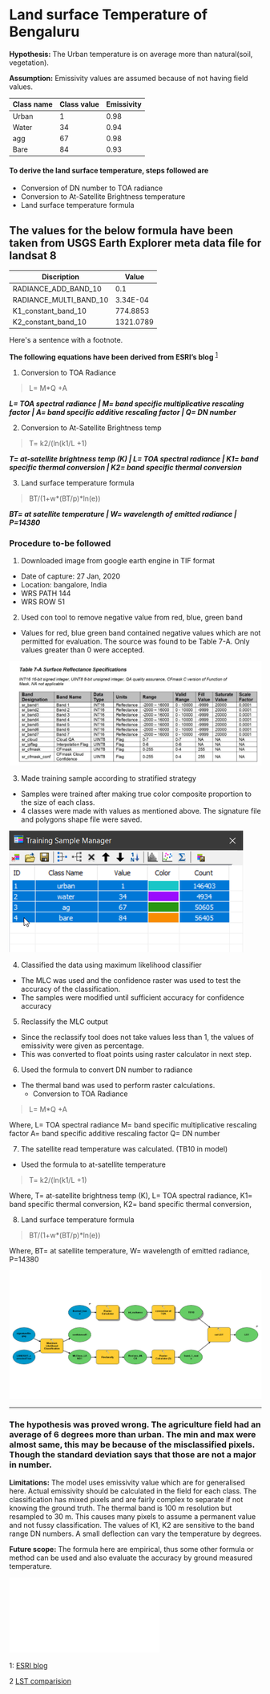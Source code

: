 # Land surface Temperature of Bengaluru
**Hypothesis:** The Urban temperature is on average more than natural(soil, vegetation).

**Assumption:** Emissivity values are assumed because of not having field values.


| Class name | Class value | Emissivity |
| ----------- | ----------- | ----------- |
|Urban|1|0.98|
|Water	| 34	| 0.94 |
|agg |	67	| 0.98 |
|Bare |	84	| 0.93 |


#### To derive the land surface temperature, steps followed are
-	Conversion of DN number to TOA radiance
-	Conversion to At-Satellite Brightness temperature
-	Land surface temperature formula

**The values for the below formula have been taken from USGS Earth Explorer meta data file for landsat 8**
---

<center>

| Discription | Value |
| ----------- | ----------- |
| RADIANCE_ADD_BAND_10 | 0.1 |
| RADIANCE_MULTI_BAND_10 | 3.34E-04 |
| K1_constant_band_10 | 774.8853 |
| K2_constant_band_10 | 1321.0789 |

</center>
Here's a sentence with a footnote. 


**The following equations have been derived from ESRI’s blog** <sup>[1](#myfootnote1)</sup>
1. Conversion to TOA Radiance

 > L= M*Q +A
 
 ***L= TOA spectral radiance | M= band specific multiplicative rescaling factor | A= band specific additive rescaling factor | Q= DN number***

2. Conversion to At-Satellite Brightness temp

> T= k2/(ln(k1/L +1)

***T= at-satellite brightness temp (K) | L= TOA spectral radiance | K1= band specific thermal conversion | K2= band specific thermal conversion***


3.	Land surface temperature formula

> BT/(1+w*(BT/p)*ln(e))

***BT= at satellite temperature | W= wavelength of emitted radiance | P=14380***

### Procedure to-be followed

1.	Downloaded image from google earth engine in TIF format
- Date of capture: 27 Jan, 2020
- Location: bangalore, India
- WRS PATH 144
- WRS ROW 51
2.	Used con tool to remove negative value from red, blue, green band
- Values for red, blue green band contained negative values which are not permitted for evaluation. The source was found to be Table 7-A. Only values greater than 0 were accepted.

![TABLE 7-A](table7.jpg)

3.	Made training sample according to stratified strategy
- Samples were trained after making true color composite proportion to the size of each class.
- 4 classes were made with values as mentioned above. The signature file and polygons shape file were saved.

![training samples](trainSample.png)

4.	Classified the data using maximum likelihood classifier
- The MLC was used and the confidence raster was used to test the accuracy of the classification.
- The samples were modified until sufficient accuracy for confidence accuracy

5.	Reclassify the MLC output
- Since the reclassify tool does not take values less than 1, the values of emissivity were given as percentage.
- This was converted to float points using raster calculator in next step.

6.	Used the formula to convert DN number to radiance
- The thermal band was used to perform raster calculations. 
   - Conversion to TOA Radiance
> L= M*Q +A

Where,
L= TOA spectral radiance
M= band specific multiplicative rescaling factor
A= band specific additive rescaling factor
Q= DN number

7. The satellite read temperature was calculated. (TB10 in model)
- Used the formula to at-satellite temperature
>  T= k2/(ln(k1/L +1)

Where,
T= at-satellite brightness temp (K),
L= TOA spectral radiance,
K1= band specific thermal conversion,
K2= band specific thermal conversion,

8.	Land surface temperature formula
>	BT/(1+w*(BT/p)*ln(e))

Where,
BT= at satellite temperature, 
W= wavelength of emitted radiance, 
P=14380

![model builder](modelBuilder.png) 

---



### **The hypothesis was proved wrong. The agriculture field had an average of 6 degrees more than urban. The min and max were almost same, this may be because of the misclassified pixels. Though the standard deviation says that those are not a major in number.**

**Limitations:**
The model uses emissivity value which are for generalised here. Actual emissivity should be calculated in the field for each class. 
The classification has mixed pixels and are fairly complex to separate if not knowing the ground truth. 
The thermal band is 100 m resolution but resampled to 30 m. This causes many pixels to assume a permanent value and not fussy classification. 
The values of K1, K2 are sensitive to the band range DN numbers. A small deflection can vary the temperature by degrees. 

**Future scope:**
The formula here are empirical, thus some other formula or method can be used and also evaluate the accuracy by ground measured temperature. 

![LST model](LST_MODEL.pdf) 

<a name="myfootnote1">1</a>: [ESRI blog](https://www.esri.com/arcgis-blog/products/product/analytics/deriving-temperature-from-landsat-8-thermal-bands-tirs/?rmedium=redirect&rsource=blogs.esri.com/esri/arcgis/2014/01/06/deriving-temperature-from-landsat-8-thermal-bands-tirs) 

<a name="#myfootnote2">2</a> [LST comparision](fulltext83122015.pdf)
